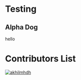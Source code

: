 # Testing

## Alpha Dog

hello

# Contributors List
[![akhilmhdh](https://avatars1.githubusercontent.com/u/31166322?v=4&s=100)](https://github.com/akhilmhdh)
